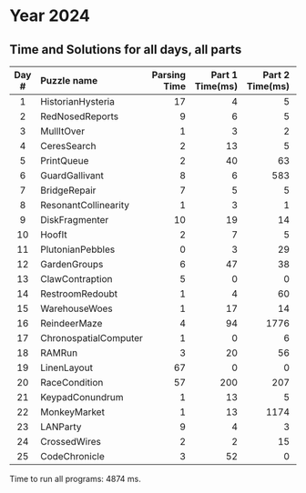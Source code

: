 # Year 2024

## Time and Solutions for all days, all parts

|Day #|              Puzzle name |        Parsing Time |     Part 1 Time(ms) |     Part 2 Time(ms) |       Part 1 Answer |       Part 2 Answer |
|:-----:|:---|---:|---:|---:|---:|---:|
|   1 |        HistorianHysteria |                  17 |                   4 |                   5 |             1660292 |            22776016 |
|   2 |          RedNosedReports |                   9 |                   6 |                   5 |                 686 |                 717 |
|   3 |               MullItOver |                   1 |                   3 |                   2 |           175700056 |            71668682 |
|   4 |              CeresSearch |                   2 |                  13 |                   5 |                2532 |                1941 |
|   5 |               PrintQueue |                   2 |                  40 |                  63 |                5991 |                5479 |
|   6 |           GuardGallivant |                   8 |                   6 |                 583 |                4711 |                1562 |
|   7 |             BridgeRepair |                   7 |                   5 |                   5 |       4122618559853 |     227615740238334 |
|   8 |     ResonantCollinearity |                   1 |                   3 |                   1 |                 240 |                 955 |
|   9 |           DiskFragmenter |                  10 |                  19 |                  14 |       6367087064415 |       6390781891880 |
|  10 |                   HoofIt |                   2 |                   7 |                   5 |                 496 |                1120 |
|  11 |         PlutonianPebbles |                   0 |                   3 |                  29 |              194782 |     233007586663131 |
|  12 |             GardenGroups |                   6 |                  47 |                  38 |             1546338 |              978590 |
|  13 |          ClawContraption |                   5 |                   0 |                   0 |               30973 |      95688837203288 |
|  14 |          RestroomRedoubt |                   1 |                   4 |                  60 |           228410028 |                8258 |
|  15 |            WarehouseWoes |                   1 |                  17 |                  14 |             1360570 |             1381446 |
|  16 |             ReindeerMaze |                   4 |                  94 |                1776 |               98416 |                 471 |
|  17 |    ChronospatialComputer |                   1 |                   0 |                   6 |   7,1,5,2,4,0,7,6,1 |      37222273957364 |
|  18 |                   RAMRun |                   3 |                  20 |                  56 |                 294 |             [31,22] |
|  19 |              LinenLayout |                  67 |                   0 |                   0 |                 216 |     603191454138773 |
|  20 |            RaceCondition |                  57 |                 200 |                 207 |                1485 |             1027501 |
|  21 |          KeypadConundrum |                   1 |                  13 |                   5 |              128962 |     159684145150108 |
|  22 |             MonkeyMarket |                   1 |                  13 |                1174 |         16619522798 |                1854 |
|  23 |                 LANParty |                   9 |                   4 |                   3 |                1437 |da,do,gx,ly,mb,ns,nt,pz,sc,si,tp,ul,vl |
|  24 |             CrossedWires |                   2 |                   2 |                  15 |      60614602965288 |cgr,hpc,hwk,qmd,tnt,z06,z31,z37 |
|  25 |            CodeChronicle |                   3 |                  52 |                   0 |                3307 |Press link to complete. |

Time to run all programs: 4874 ms.